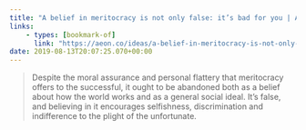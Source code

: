 ```yaml
---
title: "A belief in meritocracy is not only false: it’s bad for you | Aeon Ideas"
links:
    - types: [bookmark-of]
      link: "https://aeon.co/ideas/a-belief-in-meritocracy-is-not-only-false-its-bad-for-you"
date: 2019-08-13T20:07:25.070+00:00
---
```


> Despite the moral assurance and personal flattery that meritocracy offers to the successful, it ought to be abandoned both as a belief about how the world works and as a general social ideal. It’s false, and believing in it encourages selfishness, discrimination and indifference to the plight of the unfortunate.